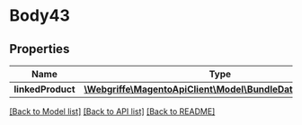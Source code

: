 # Body43

## Properties
Name | Type | Description | Notes
------------ | ------------- | ------------- | -------------
**linkedProduct** | [**\Webgriffe\MagentoApiClient\Model\BundleDataLinkInterface**](BundleDataLinkInterface.md) |  | 

[[Back to Model list]](../README.md#documentation-for-models) [[Back to API list]](../README.md#documentation-for-api-endpoints) [[Back to README]](../README.md)



